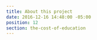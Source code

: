 ```yaml
---
title: About this project
date: 2016-12-16 14:48:00 -05:00
position: 12
section: the-cost-of-education
---
```


